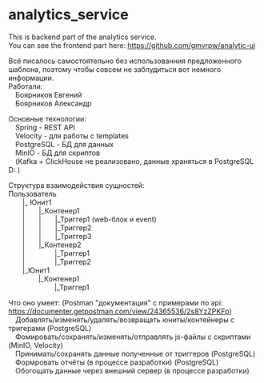 # analytics_service  
This is backend part of the analytics service.  
You can see the frontend part here: https://github.com/gmvrpw/analytic-ui  

Всё писалось самостоятельно без использованния предложенного шаблона, поэтому чтобы совсем не заблудиться вот немного информации.  
Работали:  
&emsp;Боярников Евгений  
&emsp;Боярников Александр
  
Основные технологии:  
&emsp;Spring - REST API  
&emsp;Velocity - для работы с templates  
&emsp;PostgreSQL - БД для данных   
&emsp;MinIO - БД для скриптов  
&emsp;(Kafka + ClickHouse не реализовано, данные храняться в PostgreSQL D: )  
  
Структура взаимодействия сущностей:    
Пользователь  
&emsp;&emsp;|_ Юнит1  
&emsp;&emsp;|&emsp;&emsp;|_Контенер1  
&emsp;&emsp;|&emsp;&emsp;|&emsp;&emsp;|_Триггер1 (web-блок и event)  
&emsp;&emsp;|&emsp;&emsp;|&emsp;&emsp;|_Триггер2  
&emsp;&emsp;|&emsp;&emsp;|&emsp;&emsp;|_Триггер3  
&emsp;&emsp;|&emsp;&emsp;|_Контенер2  
&emsp;&emsp;|&emsp;&emsp;&emsp;&emsp;&nbsp;|_Триггер1  
&emsp;&emsp;|&emsp;&emsp;&emsp;&emsp;&nbsp;|_Триггер2  
&emsp;&emsp;|_Юнит1  
&emsp;&emsp;&emsp;&emsp;&nbsp;|_Контенер1  
&emsp;&emsp;&emsp;&emsp;&emsp;&emsp;&nbsp;&nbsp;|_Триггер1  
  
Что оно умеет: (Postman "документация" с примерами по api: https://documenter.getpostman.com/view/24365536/2s8YzZPKFp)  
&emsp;Добавлять/изменять/удалять/возвращать юниты/контейнеры с тригерами (PostgreSQL)  
&emsp;Фомировать/сохранять/изменять/отправлять js-файлы с скриптами (MinIO, Velocity)  
&emsp;Принимать/сохранять данные полученные от триггеров (PostgreSQL)  
&emsp;Формровать отчёты (в процессе разработки) (PostgreSQL)  
&emsp;Обогощать данные через внешний сервер (в процессе разработки)
